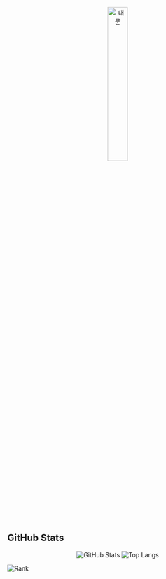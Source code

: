 <p align="center">
<img src="https://media.tenor.com/wOlC5m7NikkAAAAd/%EC%A0%9C%EB%A6%AC%EC%9D%B8%EC%82%AC-%EC%A1%B4%EC%A4%91.gif" width="30%" height="auto" alt="대문"></img>
</p>

## GitHub Stats
<p align='center'>
<img src="https://github-readme-stats.vercel.app/api?username=rosenfence&show_icons=true&theme=buefy" alt="GitHub Stats">
  <img src="https://github-readme-stats.vercel.app/api/top-langs/?username=rosenfence&layout=compact" alt="Top Langs">
</p>

![Rank](https://github-profile-trophy.vercel.app/?username=rosenfence&rank=S,A,B)
  

